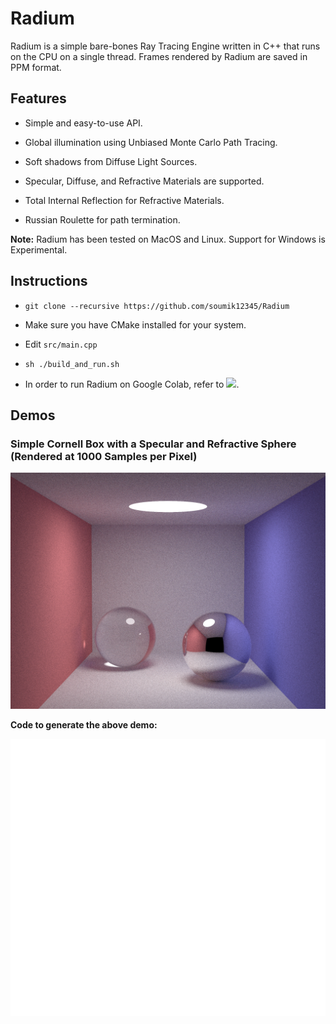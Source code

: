 # Radium

Radium is a simple bare-bones Ray Tracing Engine written in C++ that runs on the CPU on a single thread. Frames rendered by Radium are saved in PPM format.

## Features

- Simple and easy-to-use API.

- Global illumination using Unbiased Monte Carlo Path Tracing.

- Soft shadows from Diffuse Light Sources.

- Specular, Diffuse, and Refractive Materials are supported.

- Total Internal Reflection for Refractive Materials.

- Russian Roulette for path termination.

**Note:** Radium has been tested on MacOS and Linux. Support for Windows is Experimental.

## Instructions

- `git clone --recursive https://github.com/soumik12345/Radium`

- Make sure you have CMake installed for your system.

- Edit `src/main.cpp`

- `sh ./build_and_run.sh`

- In order to run Radium on Google Colab, refer to [![](https://colab.research.google.com/assets/colab-badge.svg)](https://colab.research.google.com/github/soumik12345/Radium/blob/monte_carlo/notebooks/Demo.ipynb).

## Demos

### Simple Cornell Box with a Specular and Refractive Sphere (Rendered at 1000 Samples per Pixel)

![](./assets/simple_cornell_box.png)

**Code to generate the above demo:**

![](./assets/sample_code.svg)
